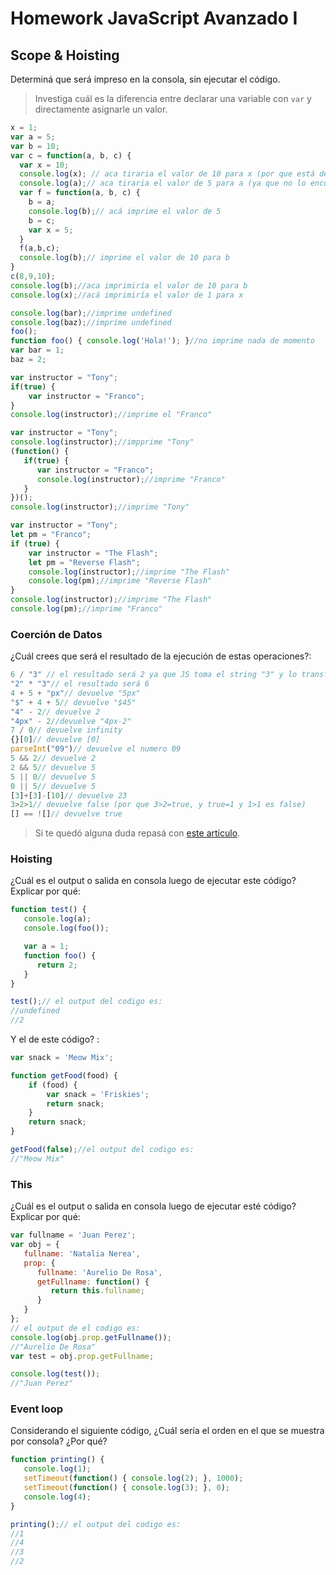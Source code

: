 
# Homework JavaScript Avanzado I

## Scope & Hoisting

Determiná que será impreso en la consola, sin ejecutar el código.

> Investiga cuál es la diferencia entre declarar una variable con `var` y directamente asignarle un valor.

```javascript
x = 1;
var a = 5;
var b = 10;
var c = function(a, b, c) {
  var x = 10;
  console.log(x); // aca tiraria el valor de 10 para x (por que está definido dentro del contexto)
  console.log(a);// aca tiraria el valor de 5 para a (ya que no lo encuentra en su contexto por lo cual le pide la info al contexto global)
  var f = function(a, b, c) {
    b = a;
    console.log(b);// acá imprime el valor de 5
    b = c;
    var x = 5;
  }
  f(a,b,c);
  console.log(b);// imprime el valor de 10 para b
}
c(8,9,10);
console.log(b);//aca imprimiría el valor de 10 para b
console.log(x);//acá imprimiría el valor de 1 para x
```

```javascript
console.log(bar);//imprime undefined
console.log(baz);//imprime undefined 
foo();
function foo() { console.log('Hola!'); }//no imprime nada de momento
var bar = 1;
baz = 2;
```

```javascript
var instructor = "Tony";
if(true) {
    var instructor = "Franco";
}
console.log(instructor);//imprime el "Franco"
```

```javascript
var instructor = "Tony";
console.log(instructor);//impprime "Tony"
(function() {
   if(true) {
      var instructor = "Franco";
      console.log(instructor);//imprime "Franco"
   }
})();
console.log(instructor);//imprime "Tony"
```

```javascript
var instructor = "Tony";
let pm = "Franco";
if (true) {
    var instructor = "The Flash";
    let pm = "Reverse Flash";
    console.log(instructor);//imprime "The Flash"
    console.log(pm);//imprime "Reverse Flash"
}
console.log(instructor);//imprime "The Flash"
console.log(pm);//imprime "Franco"
```
### Coerción de Datos

¿Cuál crees que será el resultado de la ejecución de estas operaciones?:

```javascript
6 / "3" // el resultado será 2 ya que JS toma el string "3" y lo transforma automaticamente a numero
"2" * "3"// el resultado será 6
4 + 5 + "px"// devuelve "5px"
"$" + 4 + 5// devuelve "$45"
"4" - 2// devuelve 2
"4px" - 2//devuelve "4px-2"
7 / 0// devuelve infinity
{}[0]// devuelve [0]
parseInt("09")// devuelve el numero 09
5 && 2// devuelve 2
2 && 5// devuelve 5
5 || 0// devuelve 5
0 || 5// devuelve 5
[3]+[3]-[10]// devuelve 23
3>2>1// devuelve false (por que 3>2=true, y true=1 y 1>1 es false)
[] == ![]// devuelve true
```

> Si te quedó alguna duda repasá con [este artículo](http://javascript.info/tutorial/object-conversion).


### Hoisting

¿Cuál es el output o salida en consola luego de ejecutar este código? Explicar por qué:

```javascript
function test() {
   console.log(a);
   console.log(foo());

   var a = 1;
   function foo() {
      return 2;
   }
}

test();// el output del codigo es:
//undefined
//2
```

Y el de este código? :

```javascript
var snack = 'Meow Mix';

function getFood(food) {
    if (food) {
        var snack = 'Friskies';
        return snack;
    }
    return snack;
}

getFood(false);//el output del codigo es:
//"Meow Mix"
```


### This

¿Cuál es el output o salida en consola luego de ejecutar esté código? Explicar por qué:

```javascript
var fullname = 'Juan Perez';
var obj = {
   fullname: 'Natalia Nerea',
   prop: {
      fullname: 'Aurelio De Rosa',
      getFullname: function() {
         return this.fullname;
      }
   }
};
// el output de el codigo es:
console.log(obj.prop.getFullname());
//"Aurelio De Rosa"
var test = obj.prop.getFullname;

console.log(test());
//"Juan Perez"
```

### Event loop

Considerando el siguiente código, ¿Cuál sería el orden en el que se muestra por consola? ¿Por qué?

```javascript
function printing() {
   console.log(1);
   setTimeout(function() { console.log(2); }, 1000);
   setTimeout(function() { console.log(3); }, 0);
   console.log(4);
}

printing();// el output del codigo es:
//1
//4
//3
//2
```
